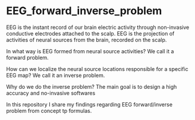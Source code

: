 # EEG_forward_inverse_problem
EEG is the instant record of our brain electric activity through non-invasive conductive electrodes attached to the scalp.
EEG is the projection of activities of neural sources from the brain, recorded on the scalp.

In what way is EEG formed from neural source activities? We call it a forward problem.

How can we localize the neural source locations responsible for a specific EEG map? We call it an inverse problem. 

Why do we do the inverse problem? The main goal is to design a high accuracy and no-invasive softwares 

In this repository I share my findings regarding EEG forward/inverse problem from concept tp formulas.   
